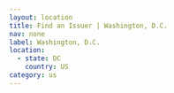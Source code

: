 ```yaml
---
layout: location
title: Find an Issuer | Washington, D.C.
nav: none
label: Washington, D.C.
location:
  - state: DC
    country: US
category: us
---
```

